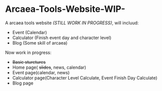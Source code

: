 # Arcaea-Tools-Website-WIP-
A arcaea tools website *(STILL WORK IN PROGRESS)*, will incluud:
- Event (Calendar)
- Calculator (Finish event day and character level)
- Blog (Some skill of arcaea)

Now work in progress:
- ~~Basic sturctures~~
- Home page( ~~slides~~, news, calendar)
- Event page(calendar, news)
- Calculator page(Character Level Calculate, Event Finish Day Calculate)
- Blog page